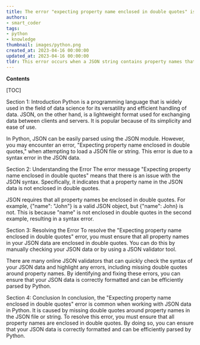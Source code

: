 ```yaml
---
title: The error "expecting property name enclosed in double quotes" is related to python/json and indicates that a property name is not enclosed within double quotes as required
authors:
- smart_coder
tags:
- python
- knowledge
thumbnail: images/python.png
created_at: 2023-04-16 00:00:00
updated_at: 2023-04-16 00:00:00
tldr: This error occurs when a JSON string contains property names that are not enclosed in double quotes.
---
```


**Contents**

[TOC]

Section 1: Introduction
Python is a programming language that is widely used in the field of data science for its versatility and efficient handling of data. JSON, on the other hand, is a lightweight format used for exchanging data between clients and servers. It is popular because of its simplicity and ease of use.

In Python, JSON can be easily parsed using the JSON module. However, you may encounter an error, "Expecting property name enclosed in double quotes," when attempting to load a JSON file or string. This error is due to a syntax error in the JSON data.

Section 2: Understanding the Error
The error message "Expecting property name enclosed in double quotes" means that there is an issue with the JSON syntax. Specifically, it indicates that a property name in the JSON data is not enclosed in double quotes.

JSON requires that all property names be enclosed in double quotes. For example, {"name": "John"} is a valid JSON object, but {"name": John} is not. This is because "name" is not enclosed in double quotes in the second example, resulting in a syntax error.

Section 3: Resolving the Error
To resolve the "Expecting property name enclosed in double quotes" error, you must ensure that all property names in your JSON data are enclosed in double quotes. You can do this by manually checking your JSON data or by using a JSON validator tool.

There are many online JSON validators that can quickly check the syntax of your JSON data and highlight any errors, including missing double quotes around property names. By identifying and fixing these errors, you can ensure that your JSON data is correctly formatted and can be efficiently parsed by Python.

Section 4: Conclusion
In conclusion, the "Expecting property name enclosed in double quotes" error is common when working with JSON data in Python. It is caused by missing double quotes around property names in the JSON file or string. To resolve this error, you must ensure that all property names are enclosed in double quotes. By doing so, you can ensure that your JSON data is correctly formatted and can be efficiently parsed by Python.
